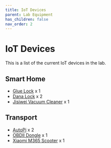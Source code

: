```yaml
---
title: IoT Devices
parent: Lab Equipment
has_children: false
nav_order: 2
---
```


# IoT Devices

This is a list of the current IoT devices in the lab.

## Smart Home

- [Glue Lock](https://www.gluehome.com/) x 1
- [Dana Lock](https://danalock.com/) x 2
- [Jisiwei Vacuum Cleaner](http://global.jisiwei.com/) x 1

## Transport

- [AutoPi](https://www.autopi.io/) x 2
- [OBDII Dongle](https://www.teknikmagasinet.se/produkter/halsa-fritid/outdoor/biltillbehor/elm327-obd2-bluetooth) x 1
- [Xiaomi M365 Scooter](https://www.mi-store.se/sv/elscootrar/mi-electric-scooter) x 1
